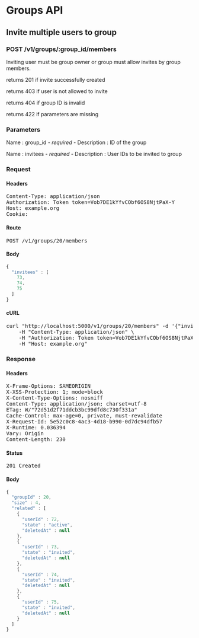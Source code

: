 # Groups API

## Invite multiple users to group

### POST /v1/groups/:group_id/members

Inviting user must be group owner or group must allow invites by group members.

returns 201 if invite successfully created

returns 403 if user is not allowed to invite

returns 404 if group ID is invalid

returns 422 if parameters are missing

### Parameters

Name : group_id *- required -*
Description : ID of the group

Name : invitees *- required -*
Description : User IDs to be invited to group

### Request

#### Headers

<pre>Content-Type: application/json
Authorization: Token token=Vob7DE1kYfvCObf6OS8NjtPaX-Y
Host: example.org
Cookie: </pre>

#### Route

<pre>POST /v1/groups/20/members</pre>

#### Body
```javascript
{
  "invitees" : [
    73,
    74,
    75
  ]
}
```


#### cURL

<pre class="request">curl &quot;http://localhost:5000/v1/groups/20/members&quot; -d &#39;{&quot;invitees&quot;:[73,74,75]}&#39; -X POST \
	-H &quot;Content-Type: application/json&quot; \
	-H &quot;Authorization: Token token=Vob7DE1kYfvCObf6OS8NjtPaX-Y&quot; \
	-H &quot;Host: example.org&quot;</pre>

### Response

#### Headers

<pre>X-Frame-Options: SAMEORIGIN
X-XSS-Protection: 1; mode=block
X-Content-Type-Options: nosniff
Content-Type: application/json; charset=utf-8
ETag: W/&quot;72d51d2f71ddcb3bc99dfd8c730f331a&quot;
Cache-Control: max-age=0, private, must-revalidate
X-Request-Id: 5e52c0c8-4ac3-4d18-b990-0d7dc94dfb57
X-Runtime: 0.036394
Vary: Origin
Content-Length: 230</pre>

#### Status

<pre>201 Created</pre>

#### Body

```javascript
{
  "groupId" : 20,
  "size" : 4,
  "related" : [
    {
      "userId" : 72,
      "state" : "active",
      "deletedAt" : null
    },
    {
      "userId" : 73,
      "state" : "invited",
      "deletedAt" : null
    },
    {
      "userId" : 74,
      "state" : "invited",
      "deletedAt" : null
    },
    {
      "userId" : 75,
      "state" : "invited",
      "deletedAt" : null
    }
  ]
}
```
